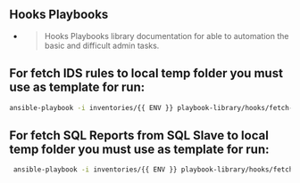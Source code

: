 ## Hooks Playbooks

- > Hooks Playbooks library documentation for able to automation the basic and difficult admin tasks.

## For fetch IDS rules to local temp folder you must use as template for run:


```bash
ansible-playbook -i inventories/{{ ENV }} playbook-library/hooks/fetch-ids-rules.yml --ask-become-pass -u {{ username }} --become-user root --ask-pass --become --ask-vault-pass
```

##  For fetch SQL Reports from SQL Slave to local temp folder you must use as template for run:

```bash
 ansible-playbook -i inventories/{{ ENV }} playbook-library/hooks/fetch-sql-reports.yml --ask-become-pass -u {{ username }} --become-user root --ask-pass --become --ask-vault-pass
```